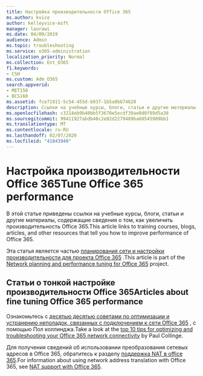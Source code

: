 ```yaml
---
title: Настройка производительности Office 365
ms.author: kvice
author: kelleyvice-msft
manager: laurawi
ms.date: 04/09/2019
audience: Admin
ms.topic: troubleshooting
ms.service: o365-administration
localization_priority: Normal
ms.collection: Ent_O365
f1.keywords:
- CSH
ms.custom: Adm_O365
search.appverid:
- MET150
- BCS160
ms.assetid: fce71911-5c54-455d-b937-1b5a0b674620
description: Ссылки на учебные курсы, блоги, статьи и другие материалы, содержащие сведения о том, как увеличить производительность Office 365.
ms.openlocfilehash: c3214eb9b40bb5f3670e5ecdf39ae8d0f89d5a38
ms.sourcegitcommit: 99411927abdb40c2e82d2279489ba60545989bb1
ms.translationtype: MT
ms.contentlocale: ru-RU
ms.lasthandoff: 02/07/2020
ms.locfileid: "41843940"
---
```

# <a name="tune-office-365-performance"></a><span data-ttu-id="b11b9-103">Настройка производительности Office 365</span><span class="sxs-lookup"><span data-stu-id="b11b9-103">Tune Office 365 performance</span></span>

<span data-ttu-id="b11b9-104">В этой статье приведены ссылки на учебные курсы, блоги, статьи и другие материалы, содержащие сведения о том, как увеличить производительность Office 365.</span><span class="sxs-lookup"><span data-stu-id="b11b9-104">This article links to training courses, blogs, articles, and other resources that tell you how to improve performance of Office 365.</span></span>
  
<span data-ttu-id="b11b9-105">Эта статья является частью [планирования сети и настройки производительности для проекта Office 365](https://aka.ms/tune) .</span><span class="sxs-lookup"><span data-stu-id="b11b9-105">This article is part of the [Network planning and performance tuning for Office 365](https://aka.ms/tune) project.</span></span>
   
## <a name="articles-about-fine-tuning-office-365-performance"></a><span data-ttu-id="b11b9-106">Статьи о тонкой настройке производительности Office 365</span><span class="sxs-lookup"><span data-stu-id="b11b9-106">Articles about fine tuning Office 365 performance</span></span>

<span data-ttu-id="b11b9-107">Ознакомьтесь с [десятью десятью советами по оптимизации и устранению неполадок, связанных с подключением к сети Office 365](https://blogs.technet.com/b/onthewire/archive/2014/06/18/top-10-tips-for-optimising-amp-troubleshooting-your-office-365-network-connectivity.aspx) , с помощью Пол коллинджа.</span><span class="sxs-lookup"><span data-stu-id="b11b9-107">Take a look at the [top 10 tips for optimizing and troubleshooting your Office 365 network connectivity](https://blogs.technet.com/b/onthewire/archive/2014/06/18/top-10-tips-for-optimising-amp-troubleshooting-your-office-365-network-connectivity.aspx) by Paul Collinge.</span></span> 
  
<span data-ttu-id="b11b9-108">Для получения сведений об использовании преобразования сетевых адресов в Office 365, обратитесь к разделу [поддержка NAT в office 365](nat-support-with-office-365.md).</span><span class="sxs-lookup"><span data-stu-id="b11b9-108">For information about using network address translation with Office 365, see [NAT support with Office 365](nat-support-with-office-365.md).</span></span>
  

